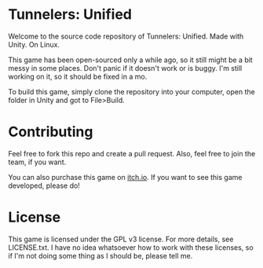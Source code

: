 Tunnelers: Unified
==================
Welcome to the source code repository of Tunnelers: Unified.
Made with Unity. On Linux.

This game has been open-sourced only a while ago, so it still might be  a bit messy in some places. Don't panic if it doesn't work or is buggy. I'm still working on it, so it should be fixed in a mo.

To build this game, simply clone the repository into your computer, open the folder in Unity and got to File>Build.

Contributing
============
Feel free to fork this repo and create a pull request. Also, feel free to join the team, if you want.

You can also purchase this game on [itch.io](doctorjellyface.itch.io/tunnelers-unified). If you want to see this game developed, please do!

License
=======
This game is licensed under the GPL v3 license. For more details, see LICENSE.txt. I have no idea whatsoever how to work with these licenses, so if I'm not doing some thing as I should be, please tell me.